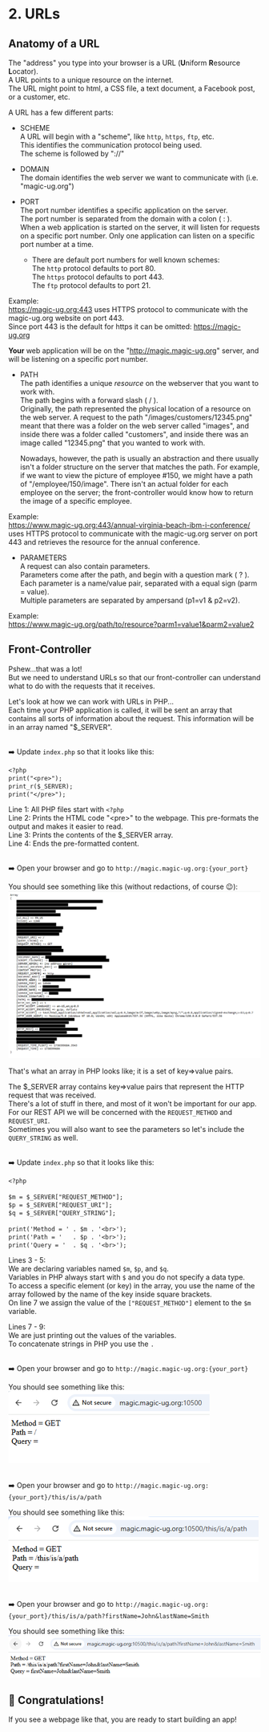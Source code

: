 # 2. URLs

## Anatomy of a URL

The "address" you type into your browser is a URL (**U**niform **R**esource **L**ocator).  
A URL points to a unique resource on the internet.  
The URL might point to html, a CSS file, a text document, a Facebook post, or a customer, etc.  


A URL has a few different parts:  

* SCHEME  
    A URL will begin with a "scheme", like `http`, `https`, `ftp`, etc.  
    This identifies the communication protocol being used.   
    The scheme is followed by "://"  

* DOMAIN  
    The domain identifies the web server we want to communicate with (i.e. "magic-ug.org")  

* PORT  
    The port number identifies a specific application on the server.  
    The port number is separated from the domain with a colon ( : ).  
    When a web application is started on the server, it will listen for requests on a specific port number.  Only one application can listen on a specific port number at a time.  
    
    - There are default port numbers for well known schemes:  
    The `http` protocol defaults to port 80.  
    The `https` protocol defaults to port 443.  
    The `ftp` protocol defaults to port 21.  
      
Example:  
https://magic-ug.org:443 uses HTTPS protocol to communicate with the magic-ug.org website on port 443.   
Since port 443 is the default for https it can be omitted: https://magic-ug.org 

**Your** web application will be on the "http://magic.magic-ug.org" server, and will be listening on a specific port number.  

* PATH  
    The path identifies a unique *resource* on the webserver that you want to work with.  
    The path begins with a forward slash ( / ).  
    Originally, the path represented the physical location of a resource on the web server.  A request to the path "/images/customers/12345.png" meant that there was a folder on the web server called "images", and inside there was a folder called "customers", and inside there was an image called "12345.png" that you wanted to work with. 

    Nowadays, however, the path is usually an abstraction and there usually isn't a folder structure on the server that matches the path.  For example, if we want to view the picture of employee #150, we might have a path of "/employee/150/image". There isn't an actual folder for each employee on the server; the front-controller would know how to return the image of a specific employee.  
      
Example:  
https://www.magic-ug.org:443/annual-virginia-beach-ibm-i-conference/ uses HTTPS protocol to communicate with the magic-ug.org server on port 443 and retrieves the resource for the annual conference.  


* PARAMETERS  
    A request can also contain parameters.  
    Parameters come after the path, and begin with a question mark ( ? ).  
    Each parameter is a name/value pair, separated with a equal sign (parm = value).  
    Multiple parameters are separated by ampersand (p1=v1 & p2=v2).

Example:  
https://www.magic-ug.org/path/to/resource?parm1=value1&parm2=value2  



## Front-Controller
Pshew...that was a lot!  
But we need to understand URLs so that our front-controller can understand what to do with the requests that it receives.  

Let's look at how we can work with URLs in PHP...  
Each time your PHP application is called, it will be sent an array that contains all sorts of information about the request. This information will be in an array named "$_SERVER".  

<br>➡️ Update `index.php` so that it looks like this:  
```
<?php
print("<pre>");
print_r($_SERVER);
print("</pre>");
```
Line 1: All PHP files start with `<?php`  
Line 2: Prints the HTML code "&lt;pre&gt;" to the webpage.  This pre-formats the output and makes it easier to read.  
Line 3:  Prints the contents of the $_SERVER array.  
Line 4:  Ends the pre-formatted content.  

<br>➡️ Open your browser and go to `http://magic.magic-ug.org:{your_port}`  

You should see something like this (without redactions, of course 😉):  
![server array](images/server_array.PNG)  

That's what an array in PHP looks like; it is a set of key=>value pairs.  

The $_SERVER array contains key=>value pairs that represent the HTTP request that was received.  
There's a lot of stuff in there, and most of it won't be important for our app.  
For our REST API we will be concerned with the `REQUEST_METHOD` and `REQUEST_URI`.  
Sometimes you will also want to see the parameters so let's include the `QUERY_STRING` as well.


<br>➡️ Update `index.php` so that it looks like this:  
```
<?php

$m = $_SERVER["REQUEST_METHOD"];
$p = $_SERVER["REQUEST_URI"];
$q = $_SERVER["QUERY_STRING"];

print('Method = ' . $m . '<br>');
print('Path = '   . $p . '<br>');
print('Query = '  . $q . '<br>');
```

Lines 3 - 5:  
We are declaring variables named `$m`, `$p`, and `$q`.  
Variables in PHP always start with `$` and you do not specify a data type.  
To access a specific element (or key) in the array, you use the name of the array followed by the name of the key inside square brackets.  
On line 7 we assign the value of the `["REQUEST_METHOD"]` element to the `$m` variable.  



Lines 7 - 9:  
We are just printing out the values of the variables.  
To concatenate strings in PHP you use the `.` 



<br>➡️ Open your browser and go to `http://magic.magic-ug.org:{your_port}`  

You should see something like this:  
![path info](images/path_info.PNG)   



<br>➡️ Open your browser and go to `http://magic.magic-ug.org:{your_port}/this/is/a/path`  

You should see something like this:  
![this is a path](images/this_is_a_path.PNG)   


<br>➡️ Open your browser and go to `http://magic.magic-ug.org:{your_port}/this/is/a/path?firstName=John&lastName=Smith`  

You should see something like this:  
![query string](images/query_string.PNG)   


## 🚀 Congratulations!
If you see a webpage like that, you are ready to start building an app!  
